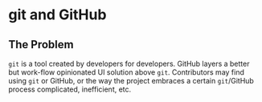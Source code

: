 # git and GitHub

## The Problem

`git` is a tool created by developers for developers. GitHub layers a better
but work-flow opinionated UI solution above `git`. Contributors may find  using
`git` or GitHub, or the way the project embraces a certain `git`/GitHub process
complicated, inefficient, etc.
